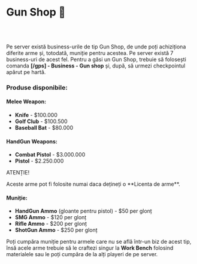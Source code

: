 <h1>Gun Shop 🔫</h1><br><br>

Pe server există business-urile de tip Gun Shop, de unde poți achiziționa diferite arme și, totodată, muniție pentru acestea. Pe server există 7 business-uri de acest fel. Pentru a găsi un Gun Shop, trebuie să folosești comanda <strong>[/gps] - Business - Gun shop</strong> și, după, să urmezi checkpointul apărut pe hartă.

<h3>Produse disponibile:</h3>
<h4>Melee Weapon:</h4>
<ul>
    <li><strong>Knife</strong> - $100.000</li>
    <li><strong>Golf Club</strong> - $100.500</li>
    <li><strong>Baseball Bat</strong> - $80.000</li>
</ul>

<h4>HandGun Weapons:</h4>
<ul>
    <li><strong>Combat Pistol</strong> - $3.000.000</li>
    <li><strong>Pistol</strong> - $2.250.000</li>
</ul>

<div class="danger-container">
    <p class="title">ATENȚIE!</p>
    <p class="description">Aceste arme pot fi folosite numai daca dețineți o **Licenta de arme**.</p>
</div>

<h4>Muniție:</h4>
<ul>
    <li><strong>HandGun Ammo</strong> (gloante pentru pistol) - $50 per glonț</li>
    <li><strong>SMG Ammo</strong> - $120 per glonț</li>
    <li><strong>Rifle Ammo</strong> - $200 per glonț</li>
    <li><strong>ShotGun Ammo</strong> - $250 per glonț</li>
</ul>

<div class="danger-container">
Poți cumpăra muniție pentru armele care nu se află într-un biz de acest tip, însă acele arme trebuie să le craftezi singur la <strong>Work Bench</strong> folosind materialele sau le poți cumpăra de la alți playeri de pe server.
</div>
